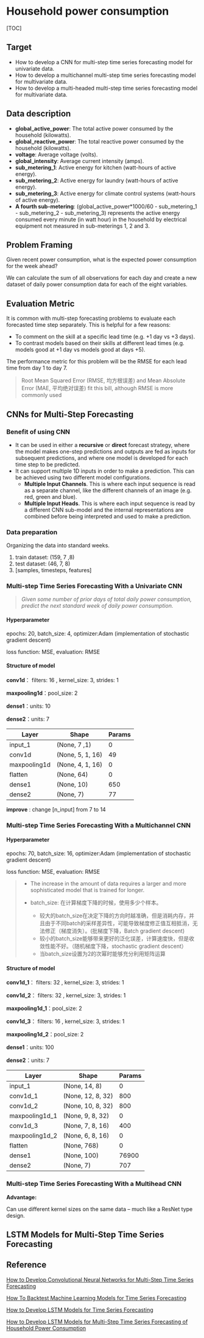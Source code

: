 # Household power consumption

[TOC]

## Target

* How to develop a CNN for multi-step time series forecasting model for univariate data.
* How to develop a multichannel multi-step time series forecasting model for multivariate data.
* How to develop a multi-headed multi-step time series forecasting model for multivariate data.

## Data description

- **global_active_power**: The total active power consumed by the household (kilowatts).
- **global_reactive_power**: The total reactive power consumed by the household (kilowatts).
- **voltage**: Average voltage (volts).
- **global_intensity**: Average current intensity (amps).
- **sub_metering_1**: Active energy for kitchen (watt-hours of active energy).
- **sub_metering_2**: Active energy for laundry (watt-hours of active energy).
- **sub_metering_3**: Active energy for climate control systems (watt-hours of active energy).
- **A fourth sub-metering**: (global_active_power*1000/60 - sub_metering_1 - sub_metering_2 - sub_metering_3) represents the active energy consumed every minute (in watt hour) in the household by electrical equipment not measured in sub-meterings 1, 2 and 3. 

## Problem Framing

Given recent power consumption, what is the expected power consumption for the week ahead?

We can calculate the sum of all observations for each day and create a new dataset of daily power consumption data for each of the eight variables.

## Evaluation Metric

It is common with multi-step forecasting problems to evaluate each forecasted time step separately. This is helpful for a few reasons:

- To comment on the skill at a specific lead time (e.g. +1 day vs +3 days).
- To contrast models based on their skills at different lead times (e.g. models good at +1 day vs models good at days +5).

The performance metric for this problem will be the RMSE for each lead time from day 1 to day 7.

> Root Mean Squared Error (RMSE, 均方根误差) and Mean Absolute Error (MAE, 平均绝对误差) fit this bill, although RMSE is more commonly used 

## CNNs for Multi-Step Forecasting

### Benefit of using CNN

* It can be used in either a **recursive** or **direct** forecast strategy, where the model makes one-step predictions and outputs are fed as inputs for subsequent predictions, and where one model is developed for each time step to be predicted. 
* It can support multiple 1D inputs in order to make a prediction. This can be achieved using two different model configurations.
  * **Multiple Input Channels**. This is where each input sequence is read as a separate channel, like the different channels of an image (e.g. red, green and blue).
  * **Multiple Input Heads**. This is where each input sequence is read by a different CNN sub-model and the internal representations are combined before being interpreted and used to make a prediction.

### Data preparation

Organizing the data into standard weeks.

1. train dataset: (159, 7 ,8)
2. test dataset: (46, 7, 8)
3. [samples, timesteps, features]

### Multi-step Time Series Forecasting With a Univariate CNN

> *Given some number of prior days of total daily power consumption, predict the next standard week of daily power consumption.*

#### Hyperparameter

epochs: 20, batch_size: 4, optimizer:Adam (implementation of stochastic gradient descent)

loss function: MSE, evaluation: RMSE

#### Structure of model

**conv1d**： filters: 16 , kernel_size: 3, strides: 1

**maxpooling1d**：pool_size: 2

**dense1**：units: 10

**dense2**：units: 7

| Layer        | Shape            | Params |
| ------------ | ---------------- | ------ |
| input_1      | (None, 7 ,1)     | 0      |
| conv1d       | (None, 5, 1, 16) | 49     |
| maxpooling1d | (None, 4, 1, 16) | 0      |
| flatten      | (None, 64)       | 0      |
| dense1       | (None, 10)       | 650    |
| dense2       | (None, 7)        | 77     |

**improve** : change [n_input] from 7 to 14

### Multi-step Time Series Forecasting With a Multichannel CNN

#### Hyperparameter

epochs: 70, batch_size: 16, optimizer:Adam (implementation of stochastic gradient descent)

loss function: MSE, evaluation: RMSE

> * The increase in the amount of data requires a larger and more sophisticated model that is trained for longer.
>
> * batch_size: 在计算梯度下降的时候，使用多少个样本。
>   * 较大的batch_size在决定下降的方向时越准确，但是消耗内存，并且由于不同batch的采样差异性，可能导致梯度修正值互相抵消，无法修正（梯度消失）。(批梯度下降，Batch gradient descent)
>   * 较小的batch_size能够带来更好的泛化误差，计算速度快，但是收敛性能不好。（随机梯度下降，stochastic gradient descent）
>   * 当batch_size设置为2的次幂时能够充分利用矩阵运算

#### Structure of model

**conv1d_1**： filters: 32 , kernel_size: 3, strides: 1

**conv1d_2**： filters: 32 , kernel_size: 3, strides: 1

**maxpooling1d_1**：pool_size: 2

**conv1d_3**： filters: 16 , kernel_size: 3, strides: 1

**maxpooling1d_2**：pool_size: 2

**dense1**：units: 100

**dense2**：units: 7

| Layer          | Shape             | Params |
| -------------- | ----------------- | ------ |
| input_1        | (None, 14, 8)     | 0      |
| conv1d_1       | (None, 12, 8, 32) | 800    |
| conv1d_2       | (None, 10, 8, 32) | 800    |
| maxpooling1d_1 | (None, 9, 8, 32)  | 0      |
| conv1d_3       | (None, 7, 8, 16)  | 400    |
| maxpooling1d_2 | (None, 6, 8, 16)  | 0      |
| flatten        | (None, 768)       | 0      |
| dense1         | (None, 100)       | 76900  |
| dense2         | (None, 7)         | 707    |

### Multi-step Time Series Forecasting With a Multihead CNN

**Advantage:**

Can use different kernel sizes on the same data – much like a ResNet type design.

## LSTM Models for Multi-Step Time Series Forecasting 



## Reference

[How to Develop Convolutional Neural Networks for Multi-Step Time Series Forecasting](https://machinelearningmastery.com/how-to-develop-convolutional-neural-networks-for-multi-step-time-series-forecasting/)

[How To Backtest Machine Learning Models for Time Series Forecasting](https://machinelearningmastery.com/backtest-machine-learning-models-time-series-forecasting/)

[How to Develop LSTM Models for Time Series Forecasting](https://machinelearningmastery.com/how-to-develop-lstm-models-for-time-series-forecasting/)

[How to Develop LSTM Models for Multi-Step Time Series Forecasting of Household Power Consumption](https://machinelearningmastery.com/how-to-develop-lstm-models-for-multi-step-time-series-forecasting-of-household-power-consumption/)

